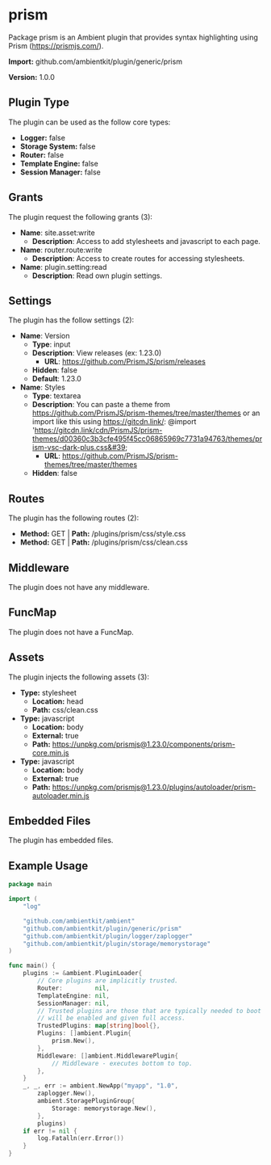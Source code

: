 # prism

Package prism is an Ambient plugin that provides syntax highlighting using Prism (https://prismjs.com/).

**Import:** github.com/ambientkit/plugin/generic/prism

**Version:** 1.0.0

## Plugin Type

The plugin can be used as the follow core types:

- **Logger:** false
- **Storage System:** false
- **Router:** false
- **Template Engine:** false
- **Session Manager:** false

## Grants

The plugin request the following grants (3):

- **Name**: site.asset:write
  - **Description**: Access to add stylesheets and javascript to each page.
- **Name**: router.route:write
  - **Description**: Access to create routes for accessing stylesheets.
- **Name**: plugin.setting:read
  - **Description**: Read own plugin settings.

## Settings

The plugin has the follow settings (2):

- **Name**: Version
  - **Type**: input
  - **Description**: View releases (ex: 1.23.0)
    - **URL**: https://github.com/PrismJS/prism/releases
  - **Hidden**: false
  - **Default**: 1.23.0
- **Name**: Styles
  - **Type**: textarea
  - **Description**: You can paste a theme from https://github.com/PrismJS/prism-themes/tree/master/themes or an import like this using https://gitcdn.link/: @import &#39;https://gitcdn.link/cdn/PrismJS/prism-themes/d00360c3b3cfe495f45cc06865969c7731a94763/themes/prism-vsc-dark-plus.css&#39;
    - **URL**: https://github.com/PrismJS/prism-themes/tree/master/themes
  - **Hidden**: false

## Routes

The plugin has the following routes (2):
  - **Method:** GET | **Path:** /plugins/prism/css/style.css
  - **Method:** GET | **Path:** /plugins/prism/css/clean.css

## Middleware

The plugin does not have any middleware.

## FuncMap

The plugin does not have a FuncMap.

## Assets

The plugin injects the following assets (3):

  - **Type:** stylesheet
    - **Location:** head
    - **Path:** css/clean.css
  - **Type:** javascript
    - **Location:** body
    - **External:** true
    - **Path:** https://unpkg.com/prismjs@1.23.0/components/prism-core.min.js
  - **Type:** javascript
    - **Location:** body
    - **External:** true
    - **Path:** https://unpkg.com/prismjs@1.23.0/plugins/autoloader/prism-autoloader.min.js

## Embedded Files

The plugin has embedded files.

## Example Usage

```go
package main

import (
	"log"

	"github.com/ambientkit/ambient"
	"github.com/ambientkit/plugin/generic/prism"
	"github.com/ambientkit/plugin/logger/zaplogger"
	"github.com/ambientkit/plugin/storage/memorystorage"
)

func main() {
	plugins := &ambient.PluginLoader{
		// Core plugins are implicitly trusted.
		Router:         nil,
		TemplateEngine: nil,
		SessionManager: nil,
		// Trusted plugins are those that are typically needed to boot so they
		// will be enabled and given full access.
		TrustedPlugins: map[string]bool{},
		Plugins: []ambient.Plugin{
			prism.New(),
		},
		Middleware: []ambient.MiddlewarePlugin{
			// Middleware - executes bottom to top.
		},
	}
	_, _, err := ambient.NewApp("myapp", "1.0",
		zaplogger.New(),
		ambient.StoragePluginGroup{
			Storage: memorystorage.New(),
		},
		plugins)
	if err != nil {
		log.Fatalln(err.Error())
	}
}
```